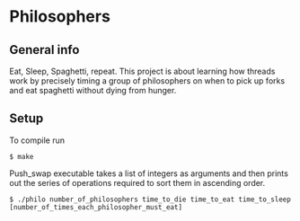 # Philosophers

## General info
Eat, Sleep, Spaghetti, repeat. This project is about learning how threads work by precisely timing a group of philosophers on when to pick up forks and eat spaghetti without dying from hunger.

## Setup
To compile run
```
$ make
```
Push_swap executable takes a list of integers as arguments and then prints out the series of operations required to sort them in ascending order.
```
$ ./philo number_of_philosophers time_to_die time_to_eat time_to_sleep [number_of_times_each_philosopher_must_eat]
```
